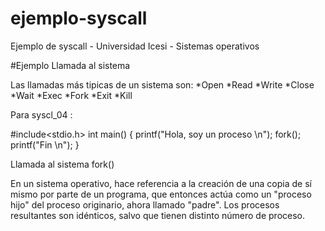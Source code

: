 # ejemplo-syscall
Ejemplo de syscall - Universidad Icesi - Sistemas operativos

#Ejemplo Llamada al sistema

Las llamadas más tipicas de un sistema son:
*Open 
*Read
*Write
*Close
*Wait
*Exec
*Fork
*Exit
*Kill

Para syscl_04 : 

#include<stdio.h>
int main()
{
  printf("Hola, soy un proceso \n");
  fork();
  printf("Fin \n");
}

Llamada al sistema fork()

En un sistema operativo, hace referencia a la creación de una copia de sí mismo por parte de un programa, que entonces actúa como un "proceso hijo" del proceso originario, ahora llamado "padre". Los procesos resultantes son idénticos, salvo que tienen distinto número de proceso.
